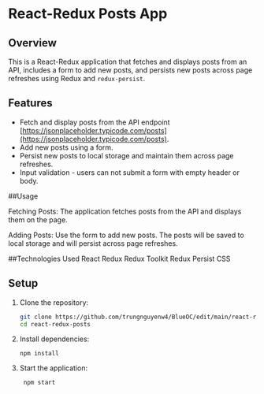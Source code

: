 # React-Redux Posts App

## Overview

This is a React-Redux application that fetches and displays posts from an API, includes a form to add new posts, and persists new posts across page refreshes using Redux and `redux-persist`.

## Features

- Fetch and display posts from the API endpoint [https://jsonplaceholder.typicode.com/posts](https://jsonplaceholder.typicode.com/posts).
- Add new posts using a form.
- Persist new posts to local storage and maintain them across page refreshes.
- Input validation - users can not submit a form with empty header or body.


##Usage

Fetching Posts: The application fetches posts from the API and displays them on the page.

Adding Posts: Use the form to add new posts. The posts will be saved to local storage and will persist across page refreshes.

##Technologies Used
React
Redux
Redux Toolkit
Redux Persist
CSS

## Setup

1. Clone the repository:

   ```bash
   git clone https://github.com/trungnguyenw4/BlueOC/edit/main/react-redux-application
   cd react-redux-posts

2. Install dependencies:
   ```
   npm install

4. Start the application:
   ```
    npm start
